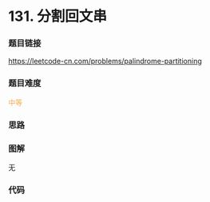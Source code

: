 # 131. 分割回文串

### 题目链接

https://leetcode-cn.com/problems/palindrome-partitioning

### 题目难度

<font color=#F0AD4E>中等</font>

### 思路



### 图解

无

### 代码

```python
```